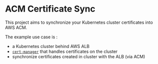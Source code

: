 # ACM Certificate Sync

This project aims to synchronize your Kubernetes cluster certificates into AWS
ACM.

The example use case is :
- a Kubernetes cluster behind AWS ALB
- [`cert-manager`](https://cert-manager.io/docs/) that handles certificates on the cluster
- synchronize certificates created in cluster with the ALB (via ACM)